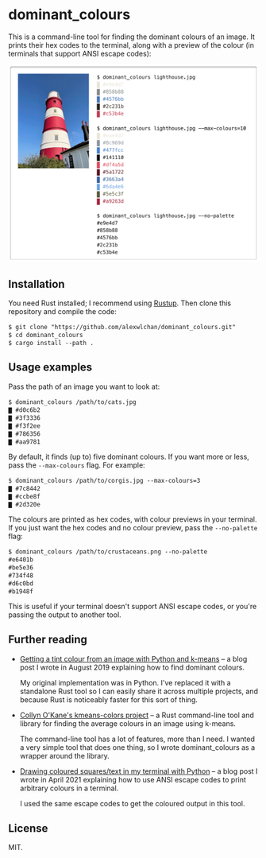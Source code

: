 # dominant_colours

This is a command-line tool for finding the dominant colours of an image.
It prints their hex codes to the terminal, along with a preview of the colour (in terminals that support ANSI escape codes):

![Left: a photo of a red and white lighthouse set against a blue sky. Right: the terminal output of three invocations of 'dominant_colours' against 'lighthouse.jpg', with hex colours printed to the terminal.](screenshot.png)



## Installation

You need Rust installed; I recommend using [Rustup].
Then clone this repository and compile the code:

```console
$ git clone "https://github.com/alexwlchan/dominant_colours.git"
$ cd dominant_colours
$ cargo install --path .
```

[Rustup]: https://rustup.rs/



## Usage examples

Pass the path of an image you want to look at:

```console
$ dominant_colours /path/to/cats.jpg
▇ #d0c6b2
▇ #3f3336
▇ #f3f2ee
▇ #786356
▇ #aa9781
```

By default, it finds (up to) five dominant colours.
If you want more or less, pass the `--max-colours` flag.
For example:

```console
$ dominant_colours /path/to/corgis.jpg --max-colours=3
▇ #7c8442
▇ #ccbe8f
▇ #2d320e
```

The colours are printed as hex codes, with colour previews in your terminal.
If you just want the hex codes and no colour preview, pass the `--no-palette` flag:

```console
$ dominant_colours /path/to/crustaceans.png --no-palette
#e6401b
#be5e36
#734f48
#d6c0bd
#b1948f
```

This is useful if your terminal doesn't support ANSI escape codes, or you're passing the output to another tool.



## Further reading

-   [Getting a tint colour from an image with Python and k-means](https://alexwlchan.net/2019/08/finding-tint-colours-with-k-means/) – a blog post I wrote in August 2019 explaining how to find dominant colours.

    My original implementation was in Python.
    I've replaced it with a standalone Rust tool so I can easily share it across multiple projects, and because Rust is noticeably faster for this sort of thing.

-   [Collyn O'Kane's kmeans-colors project](https://github.com/okaneco/kmeans-colors) – a Rust command-line tool and library for finding the average colours in an image using k-means.

    The command-line tool has a lot of features, more than I need.
    I wanted a very simple tool that does one thing, so I wrote dominant_colours as a wrapper around the library.

-   [Drawing coloured squares/text in my terminal with Python](https://alexwlchan.net/2021/04/coloured-squares/) – a blog post I wrote in April 2021 explaining how to use ANSI escape codes to print arbitrary colours in a terminal.

    I used the same escape codes to get the coloured output in this tool.



## License

MIT.
